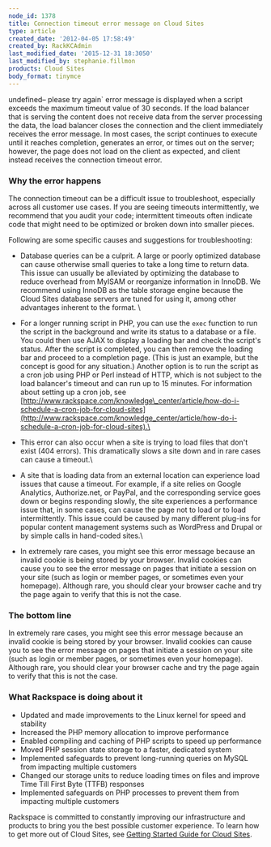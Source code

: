 ```yaml
---
node_id: 1378
title: Connection timeout error message on Cloud Sites
type: article
created_date: '2012-04-05 17:58:49'
created_by: RackKCAdmin
last_modified_date: '2015-12-31 18:3050'
last_modified_by: stephanie.fillmon
products: Cloud Sites
body_format: tinymce
---
```


undefined&ndash; please try again` error message is displayed
when a script exceeds the maximum timeout value of 30 seconds. If the
load balancer that is serving the content does not receive data from the
server processing the data, the load balancer closes the connection and
the client immediately receives the error message. In most cases, the
script continues to execute until it reaches completion, generates an
error, or times out on the server; however, the page does not load on
the client as expected, and client instead receives the connection
timeout error.

### Why the error happens

The connection timeout can be a difficult issue to troubleshoot,
especially across all customer use cases. If you are seeing timeouts
intermittently, we recommend that you audit your code; intermittent
timeouts often indicate code that might need to be optimized or broken
down into smaller pieces.

Following are some specific causes and suggestions for troubleshooting:

-   Database queries can be a culprit. A large or poorly optimized
    database can cause otherwise small queries to take a long time to
    return data. This issue can usually be alleviated by optimizing the
    database to reduce overhead from MyISAM or reorganize information in
    InnoDB. We recommend using InnoDB as the table storage engine
    because the Cloud Sites database servers are tuned for using it,
    among other advantages inherent to the format. \
      
-   For a longer running script in PHP, you can use the `exec` function
    to run the script in the background and write its status to a
    database or a file. You could then use AJAX to display a loading bar
    and check the script's status. After the script is completed, you
    can then remove the loading bar and proceed to a completion page.
    (This is just an example, but the concept is good for any
    situation.) Another option is to run the script as a cron job using
    PHP or Perl instead of HTTP, which is not subject to the load
    balancer's timeout and can run up to 15 minutes. For information
    about setting up a cron job, see
    [http://www.rackspace.com/knowledge\_center/article/how-do-i-schedule-a-cron-job-for-cloud-sites](http://www.rackspace.com/knowledge_center/article/how-do-i-schedule-a-cron-job-for-cloud-sites).\
      
-   This error can also occur when a site is trying to load files that
    don't exist (404 errors). This dramatically slows a site down and in
    rare cases can cause a timeout.\
      
-   A site that is loading data from an external location can experience
    load issues that cause a timeout. For example, if a site relies on
    Google Analytics, Authorize.net, or PayPal, and the corresponding
    service goes down or begins responding slowly, the site experiences
    a performance issue that, in some cases, can cause the page not to
    load or to load intermittently. This issue could be caused by many
    different plug-ins for popular content management systems such as
    WordPress and Drupal or by simple calls in hand-coded sites.\
      
-   In extremely rare cases, you might see this error message because an
    invalid cookie is being stored by your browser. Invalid cookies can
    cause you to see the error message on pages that initiate a session
    on your site (such as login or member pages, or sometimes even your
    homepage). Although rare, you should clear your browser cache and
    try the page again to verify that this is not the case.

### The bottom line

In extremely rare cases, you might see this error message because an
invalid cookie is being stored by your browser. Invalid cookies can
cause you to see the error message on pages that initiate a session on
your site (such as login or member pages, or sometimes even your
homepage). Although rare, you should clear your browser cache and try
the page again to verify that this is not the case.

 

### What Rackspace is doing about it

-   Updated and made improvements to the Linux kernel for speed and
    stability
-   Increased the PHP memory allocation to improve performance
-   Enabled compiling and caching of PHP scripts to speed up performance
-   Moved PHP session state storage to a faster, dedicated system
-   Implemented safeguards to prevent long-running queries on MySQL from
    impacting multiple customers
-   Changed our storage units to reduce loading times on files and
    improve Time Till First Byte (TTFB) responses
-   Implemented safeguards on PHP processes to prevent them from
    impacting multiple customers

Rackspace is committed to constantly improving our infrastructure and
products to bring you the best possible customer experience. To learn
how to get more out of Cloud Sites, see [Getting Started Guide for Cloud
Sites](https://www.rackspace.com/knowledge_center/getting-started/cloud-sites).

 

